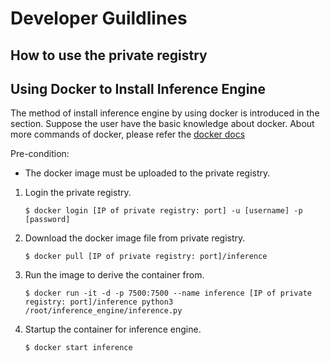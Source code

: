 # Developer Guildlines

## How to use the private registry




## Using Docker to Install Inference Engine
The method of install inference engine by using docker is introduced in the section. Suppose the user have the basic knowledge about docker. About more commands of docker, please refer the [docker docs](https://docs.docker.com/engine/reference/commandline/cli/) 

Pre-condition:
* The docker image must be uploaded to the private registry.

1. Login the private registry.
	```
	$ docker login [IP of private registry: port] -u [username] -p [password]
	```

2. Download the docker image file from private registry.
	```
	$ docker pull [IP of private registry: port]/inference
	```

3. Run the image to derive the container from.
	```
	$ docker run -it -d -p 7500:7500 --name inference [IP of private registry: port]/inference python3 /root/inference_engine/inference.py
	```

4. Startup the container for inference engine.
	```
	$ docker start inference
	```